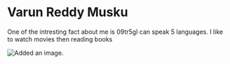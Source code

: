 # Varun Reddy Musku

One of the intresting fact about me  is 09tr5gI can speak 5 languages. I like to watch movies then reading books 

 ![Added an image](Loin.jpg).